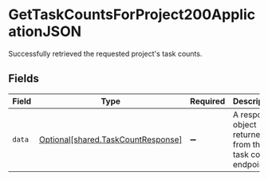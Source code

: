 # GetTaskCountsForProject200ApplicationJSON

Successfully retrieved the requested project's task counts.


## Fields

| Field                                                                          | Type                                                                           | Required                                                                       | Description                                                                    |
| ------------------------------------------------------------------------------ | ------------------------------------------------------------------------------ | ------------------------------------------------------------------------------ | ------------------------------------------------------------------------------ |
| `data`                                                                         | [Optional[shared.TaskCountResponse]](../../models/shared/taskcountresponse.md) | :heavy_minus_sign:                                                             | A response object returned from the task count endpoint.                       |